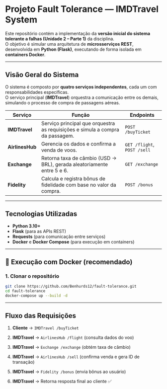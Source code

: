 # Projeto Fault Tolerance — IMDTravel System

Este repositório contém a implementação da **versão inicial do sistema tolerante a falhas (Unidade 2 – Parte 1)** da disciplina.  
O objetivo é simular uma arquitetura de **microsserviços REST**, desenvolvida em **Python (Flask)**, executando de forma isolada em **containers Docker**.

---

## Visão Geral do Sistema

O sistema é composto por **quatro serviços independentes**, cada um com responsabilidades específicas.  
O serviço principal (**IMDTravel**) orquestra a comunicação entre os demais, simulando o processo de compra de passagens aéreas.

| Serviço | Função | Endpoints |
|----------|--------|-----------|
| **IMDTravel** | Serviço principal que orquestra as requisições e simula a compra da passagem. | `POST /buyTicket` |
| **AirlinesHub** | Gerencia os dados e confirma a venda de voos. | `GET /flight`, `POST /sell` |
| **Exchange** | Retorna taxa de câmbio (USD → BRL), gerada aleatoriamente entre 5 e 6. | `GET /exchange` |
| **Fidelity** | Calcula e registra bônus de fidelidade com base no valor da compra. | `POST /bonus` |

---

## Tecnologias Utilizadas

- **Python 3.10+**  
- **Flask** (para as APIs REST)  
- **Requests** (para comunicação entre serviços)  
- **Docker** e **Docker Compose** (para execução em containers)  

---

## 🐳 Execução com Docker (recomendado)

### 1. Clonar o repositório
```bash
git clone https://github.com/Benhurds12/fault-tolerance.git
cd fault-tolerance
docker-compose up --build -d
```

---

## Fluxo das Requisições

1. **Cliente** → `IMDTravel /buyTicket`  

2. **IMDTravel** → `AirlinesHub /flight` (consulta dados do voo)  

3. **IMDTravel** → `Exchange /exchange` (obtém taxa de câmbio)  

4. **IMDTravel** → `AirlinesHub /sell` (confirma venda e gera ID de transação)  

5. **IMDTravel** → `Fidelity /bonus` (envia bônus ao usuário) 

6. **IMDTravel** → Retorna resposta final ao cliente ✅  
